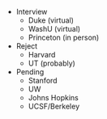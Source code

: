 - Interview
	- Duke (virtual)
	- WashU (virtual)
	- Princeton (in person)
- Reject
	- Harvard
	- UT (probably)
- Pending
	- Stanford
	- UW
	- Johns Hopkins
	- UCSF/Berkeley